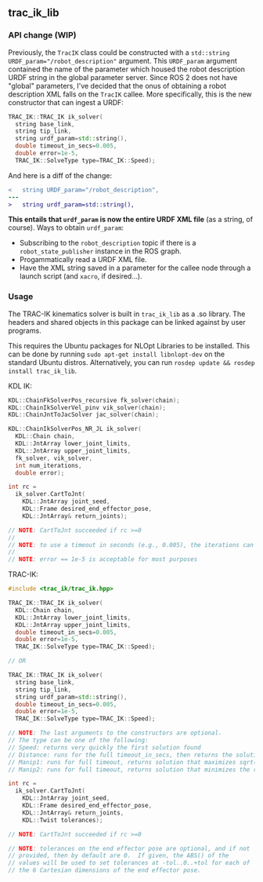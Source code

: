 ## trac_ik_lib

### API change (WIP)

Previously, the `TracIK` class could be constructed with a `std::string URDF_param="/robot_description"` argument.
This `URDF_param` argument contained the name of the parameter which housed the robot description URDF string in the global parameter server.
Since ROS 2 does not have "global" parameters, I've decided that the onus of obtaining a robot description XML falls on the `TracIK` callee.
More specifically, this is the new constructor that can ingest a URDF:

```c++
TRAC_IK::TRAC_IK ik_solver(
  string base_link,
  string tip_link,
  string urdf_param=std::string(),
  double timeout_in_secs=0.005,
  double error=1e-5,
  TRAC_IK::SolveType type=TRAC_IK::Speed);
```

And here is a diff of the change:

```diff
<   string URDF_param="/robot_description",
---
>   string urdf_param=std::string(),
```

**This entails that `urdf_param` is now the entire URDF XML file** (as a string, of course).
Ways to obtain `urdf_param`:
- Subscribing to the `robot_description` topic if there is a `robot_state_publisher` instance in the ROS graph.
- Progammatically read a URDF XML file.
- Have the XML string saved in a parameter for the callee node through a launch script (and `xacro`, if desired...).

### Usage

The TRAC-IK kinematics solver is built in `trac_ik_lib` as a .so library.
The headers and shared objects in this package can be linked against by user programs.

This requires the Ubuntu packages for NLOpt Libraries to be installed.
This can be done by running `sudo apt-get install libnlopt-dev` on the  standard Ubuntu distros.
Alternatively, you can run `rosdep update && rosdep install trac_ik_lib`.

KDL IK:

```c++
KDL::ChainFkSolverPos_recursive fk_solver(chain);
KDL::ChainIkSolverVel_pinv vik_solver(chain);
KDL::ChainJntToJacSolver jac_solver(chain);

KDL::ChainIkSolverPos_NR_JL ik_solver(
  KDL::Chain chain,
  KDL::JntArray lower_joint_limits,
  KDL::JntArray upper_joint_limits,
  fk_solver, vik_solver,
  int num_iterations,
  double error);

int rc =
  ik_solver.CartToJnt(
    KDL::JntArray joint_seed,
    KDL::Frame desired_end_effector_pose,
    KDL::JntArray& return_joints);

// NOTE: CartToJnt succeeded if rc >=0
//
// NOTE: to use a timeout in seconds (e.g., 0.005), the iterations can be set to 1, and this can be called in a loop with your own timer.
//
// NOTE: error == 1e-5 is acceptable for most purposes
```

TRAC-IK:

```c++
#include <trac_ik/trac_ik.hpp>

TRAC_IK::TRAC_IK ik_solver(
  KDL::Chain chain,
  KDL::JntArray lower_joint_limits,
  KDL::JntArray upper_joint_limits,
  double timeout_in_secs=0.005,
  double error=1e-5,
  TRAC_IK::SolveType type=TRAC_IK::Speed);

// OR

TRAC_IK::TRAC_IK ik_solver(
  string base_link,
  string tip_link,
  string urdf_param=std::string(),
  double timeout_in_secs=0.005,
  double error=1e-5,
  TRAC_IK::SolveType type=TRAC_IK::Speed);

// NOTE: The last arguments to the constructors are optional.
// The type can be one of the following:
// Speed: returns very quickly the first solution found
// Distance: runs for the full timeout_in_secs, then returns the solution that minimizes SSE from the seed
// Manip1: runs for full timeout, returns solution that maximizes sqrt(det(J*J^T)) (the product of the singular values of the Jacobian)
// Manip2: runs for full timeout, returns solution that minimizes the ratio of min to max singular values of the Jacobian.

int rc =
  ik_solver.CartToJnt(
    KDL::JntArray joint_seed,
    KDL::Frame desired_end_effector_pose,
    KDL::JntArray& return_joints,
    KDL::Twist tolerances);

// NOTE: CartToJnt succeeded if rc >=0

// NOTE: tolerances on the end effector pose are optional, and if not
// provided, then by default are 0.  If given, the ABS() of the
// values will be used to set tolerances at -tol..0..+tol for each of
// the 6 Cartesian dimensions of the end effector pose.
```
